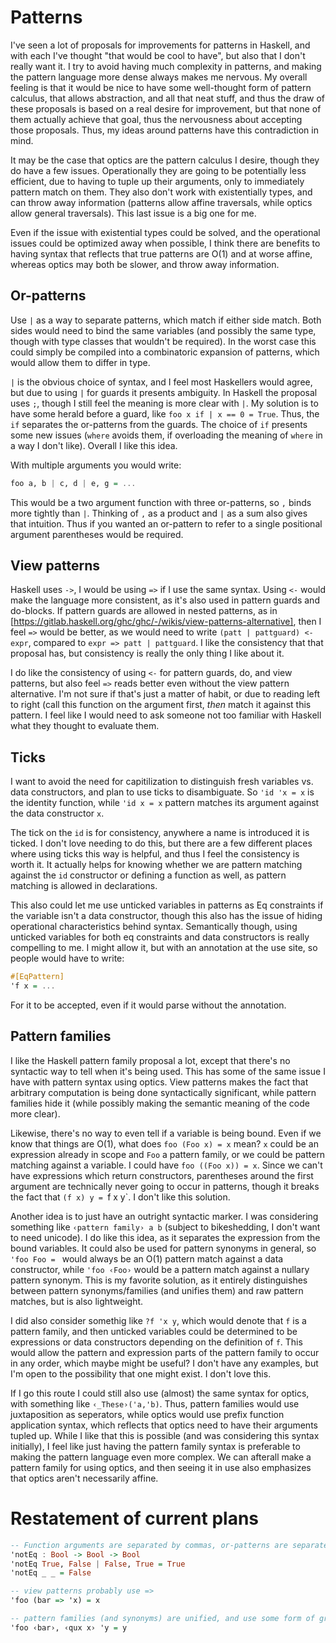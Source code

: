 # Patterns

I've seen a lot of proposals for improvements for patterns in Haskell, and with each I've thought "that would be cool to have", but also that I don't really want it. I try to avoid having much complexity in patterns, and making the pattern language more dense always makes me nervous. My overall feeling is that it would be nice to have some well-thought form of pattern calculus, that allows abstraction, and all that neat stuff, and thus the draw of these proposals is based on a real desire for improvement, but that none of them actually achieve that goal, thus the nervousness about accepting those proposals. Thus, my ideas around patterns have this contradiction in mind.

It may be the case that optics are the pattern calculus I desire, though they do have a few issues. Operationally they are going to be potentially less efficient, due to having to tuple up their arguments, only to immediately pattern match on them. They also don't work with existentially types, and can throw away information (patterns allow affine traversals, while optics allow general traversals). This last issue is a big one for me.

Even if the issue with existential types could be solved, and the operational issues could be optimized away when possible, I think there are benefits to having syntax that reflects that true patterns are O(1) and at worse affine, whereas optics may both be slower, and throw away information. 

## Or-patterns

Use `|` as a way to separate patterns, which match if either side match. Both sides would need to bind the same variables (and possibly the same type, though with type classes that wouldn't be required). In the worst case this could simply be compiled into a combinatoric expansion of patterns, which would allow them to differ in type.

`|` is the obvious choice of syntax, and I feel most Haskellers would agree, but due to using `|` for guards it presents ambiguity. In Haskell the proposal uses `;`, though I still feel the meaning is more clear with `|`. My solution is to have some herald before a guard, like `foo x if | x == 0 = True`. Thus, the `if` separates the or-patterns from the guards. The choice of `if` presents some new issues (`where` avoids them, if overloading the meaning of `where` in a way I don't like). Overall I like this idea.

With multiple arguments you would write:

```haskell
foo a, b | c, d | e, g = ...
```

This would be a two argument function with three or-patterns, so `,` binds more tightly than `|`. Thinking of `,` as a product and `|` as a sum also gives that intuition. Thus if you wanted an or-pattern to refer to a single positional argument parentheses would be required.

## View patterns

Haskell uses `->`, I would be using `=>` if I use the same syntax. Using `<-` would make the language more consistent, as it's also used in pattern guards and do-blocks. If pattern guards are allowed in nested patterns, as in [https://gitlab.haskell.org/ghc/ghc/-/wikis/view-patterns-alternative], then I feel `=>` would be better, as we would need to write `(patt | pattguard) <- expr`, compared to `expr => patt | pattguard`. I like the consistency that that proposal has, but consistency is really the only thing I like about it.

I do like the consistency of using `<-` for pattern guards, do, and view patterns, but also feel `=>` reads better even without the view pattern alternative. I'm not sure if that's just a matter of habit, or due to reading left to right (call this function on the argument first, *then* match it against this pattern. I feel like I would need to ask someone not too familiar with Haskell what they thought to evaluate them.

## Ticks

I want to avoid the need for capitilization to distinguish fresh variables vs. data constructors, and plan to use ticks to disambiguate. So `'id 'x = x` is the identity function, while `'id x = x` pattern matches its argument against the data constructor `x`.

The tick on the `id` is for consistency, anywhere a name is introduced it is ticked. I don't love needing to do this, but there are a few different places where using ticks this way is helpful, and thus I feel the consistency is worth it. It actually helps for knowing whether we are pattern matching against the `id` constructor or defining a function as well, as pattern matching is allowed in declarations.

This also could let me use unticked variables in patterns as Eq constraints if the variable isn't a data constructor, though this also has the issue of hiding operational characteristics behind syntax. Semantically though, using unticked variables for both eq constraints and data constructors is really compelling to me. I might allow it, but with an annotation at the use site, so people would have to write:

```haskell
#[EqPattern]
'f x = ...
```

For it to be accepted, even if it would parse without the annotation.

## Pattern families

I like the Haskell pattern family proposal a lot, except that there's no syntactic way to tell when it's being used. This has some of the same issue I have with pattern syntax using optics. View patterns makes the fact that arbitrary computation is being done syntactically significant, while pattern families hide it (while possibly making the semantic meaning of the code more clear).

Likewise, there's no way to even tell if a variable is being bound. Even if we know that things are O(1), what does `foo (Foo x) = x` mean? `x` could be an expression already in scope and `Foo` a pattern family, or we could be pattern matching against a variable. I could have `foo ((Foo x)) = x`. Since we can't have expressions which return constructors, parentheses around the first argument are technically never going to occur in patterns, though it breaks the fact that `(f x) y = `f x y`. I don't like this solution.

Another idea is to just have an outright syntactic marker. I was considering something like `‹pattern family› a b` (subject to bikeshedding, I don't want to need unicode). I do like this idea, as it separates the expression from the bound variables. It could also be used for pattern synonyms in general, so `'foo Foo = ` would always be an O(1) pattern match against a data constructor, while `'foo ‹Foo›` would be a pattern match against a nullary pattern synonym. This is my favorite solution, as it entirely distinguishes between pattern synonyms/families (and unifies them) and raw pattern matches, but is also lightweight.

I did also consider somethig like `?f 'x y`, which would denote that `f` is a pattern family, and then unticked variables could be determined to be expressions or data constructors depending on the definition of `f`. This would allow the pattern and expression parts of the pattern family to occur in any order, which maybe might be useful? I don't have any examples, but I'm open to the possibility that one might exist. I don't love this.

If I go this route I could still also use (almost) the same syntax for optics, with something like `‹_These›('a,'b)`. Thus, pattern families would use juxtaposition as seperators, while optics would use prefix function application syntax, which reflects that optics need to have their arguments tupled up. While I like that this is possible (and was considering this syntax initially), I feel like just having the pattern family syntax is preferable to making the pattern language even more complex. We can afterall make a pattern family for using optics, and then seeing it in use also emphasizes that optics aren't necessarily affine.

# Restatement of current plans

```haskell
-- Function arguments are separated by commas, or-patterns are separated by pipes, commas bind more tightly
'notEq : Bool -> Bool -> Bool
'notEq True, False | False, True = True
'notEq _ _ = False

-- view patterns probably use =>
'foo (bar => 'x) = x

-- pattern families (and synonyms) are unified, and use some form of grouping to be decided
'foo ‹bar›, ‹qux x› 'y = y
```
